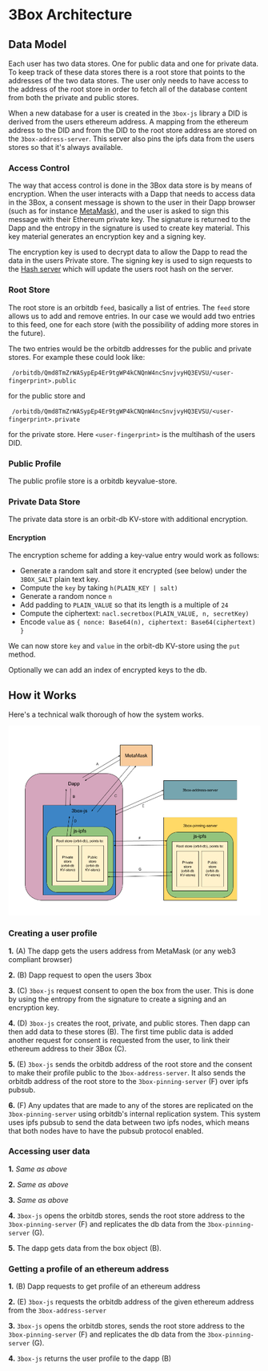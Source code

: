# 3Box Architecture
## Data Model
Each user has two data stores. One for public data and one for private data. To keep track of these data stores there is a root store that points to the addresses of the two data stores. The user only needs to have access to the address of the root store in order to fetch all of the database content from both the private and public stores.

When a new database for a user is created in the `3box-js` library a DID is derived from the users ethereum address. A mapping from the ethereum address to the DID and from the DID to the root store address are stored on the `3box-address-server`. This server also pins the ipfs data from the users stores so that it's always available.

### Access Control

The way that access control is done in the 3Box data store is by means of encryption. When the user interacts with a Dapp that needs to access data in the 3Box, a consent message is shown to the user in their Dapp browser (such as for instance [MetaMask](https://metamask.io)), and the user is asked to sign this message with their Ethereum private key. The signature is returned to the Dapp and the entropy in the signature is used to create key material. This key material generates an encryption key and a signing key.

The encryption key is used to decrypt data to allow the Dapp to read the data in the users Private store. The signing key is used to sign requests to the [Hash server](https://github.com/uport-project/3box-hash-server) which will update the users root hash on the server.

### Root Store
The root store is an orbitdb `feed`, basically a list of entries. The `feed` store allows us to add and remove entries. In our case we would add two entries to this feed, one for each store (with the possibility of adding more stores in the future).

The two entries would be the orbitdb addresses for the public and private stores. For example these could look like:
```
 /orbitdb/Qmd8TmZrWASypEp4Er9tgWP4kCNQnW4ncSnvjvyHQ3EVSU/<user-fingerprint>.public
```
for the public store and
```
 /orbitdb/Qmd8TmZrWASypEp4Er9tgWP4kCNQnW4ncSnvjvyHQ3EVSU/<user-fingerprint>.private
```
for the private store. Here `<user-fingerprint>` is the multihash of the users DID.


### Public Profile
The public profile store is a orbitdb keyvalue-store.

### Private Data Store
The private data store is an orbit-db KV-store with additional encryption.

#### Encryption
The encryption scheme for adding a key-value entry would work as follows:

* Generate a random salt and store it encrypted (see below) under the `3BOX_SALT` plain text key.
* Compute the `key` by taking `h(PLAIN_KEY | salt)`
* Generate a random nonce `n`
* Add padding to `PLAIN_VALUE` so that its length is a multiple of `24`
* Compute the ciphertext: `nacl.secretbox(PLAIN_VALUE, n, secretKey)`
* Encode `value` as `{ nonce: Base64(n), ciphertext: Base64(ciphertext) }`

We can now store `key` and `value` in the orbit-db KV-store using the `put` method.

Optionally we can add an index of encrypted keys to the db.

## How it Works
Here's a technical walk thorough of how the system works.

![3Box Architecture Diagram](./images/3box_architecture_diagram.png)

### Creating a user profile

**1.** (A) The dapp gets the users address from MetaMask (or any web3 compliant browser)

**2.** (B) Dapp request to open the users 3box

**3.** (C) `3box-js` request consent to open the box from the user. This is done by using the entropy from the signature to create a signing and an encryption key.

**4.** (D) `3box-js` creates the root, private, and public stores. Then dapp can then add data to these stores (B). The first time public data is added another request for consent is requested from the user, to link their ethereum address to their 3Box (C).

**5.** (E) `3box-js` sends the orbitdb address of the root store and the consent to make their profile public to the `3box-address-server`. It also sends the orbitdb address of the root store to the `3box-pinning-server` (F) over ipfs pubsub.

**6.** (F) Any updates that are made to any of the stores are replicated on the `3box-pinning-server` using orbitdb's internal replication system. This system uses ipfs pubsub to send the data between two ipfs nodes, which means that both nodes have to have the pubsub protocol enabled.


### Accessing user data

**1.** *Same as above*

**2.** *Same as above*

**3.** *Same as above*

**4.** `3box-js` opens the orbitdb stores, sends the root store address to the `3box-pinning-server` (F) and replicates the db data from the `3box-pinning-server` (G).

**5.** The dapp gets data from the box object (B).


### Getting a profile of an ethereum address

**1.** (B) Dapp requests to get profile of an ethereum address

**2.** (E) `3box-js` requests the orbitdb address of the given ethereum address from the `3box-address-server`

**3.** `3box-js` opens the orbitdb stores, sends the root store address to the `3box-pinning-server` (F) and replicates the db data from the `3box-pinning-server` (G).

**4.** `3box-js` returns the user profile to the dapp (B)
